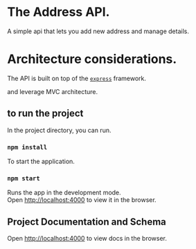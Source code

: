 # The Address API.
A simple api that lets you add new address and manage details.

# Architecture considerations.
The API is built on top of the [`express`](https://expressjs.com/) framework. 

and leverage MVC architecture.

## to run the project

In the project directory, you can run.

### `npm install`

To start the application.

### `npm start`

Runs the app in the development mode.\
Open [http://localhost:4000](http://localhost:4000) to view it in the browser.

## Project Documentation and Schema
Open [http://localhost:4000](http://localhost:4000/api/v1/api-docs) to view docs in the browser.